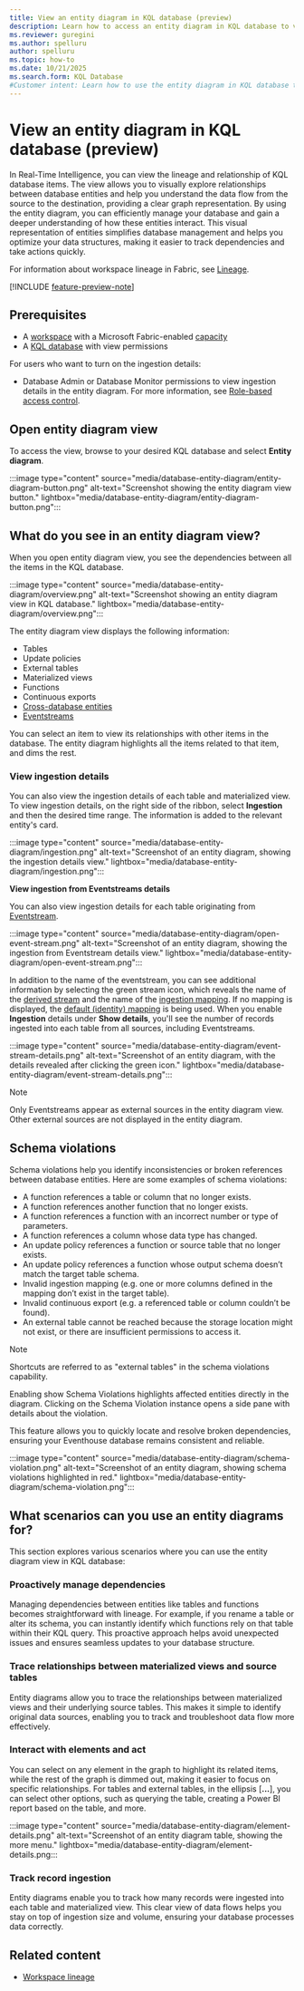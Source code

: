 ```yaml
---
title: View an entity diagram in KQL database (preview)
description: Learn how to access an entity diagram in KQL database to view the relationship between items in Real-Time Intelligence.
ms.reviewer: guregini
ms.author: spelluru
author: spelluru
ms.topic: how-to
ms.date: 10/21/2025
ms.search.form: KQL Database
#Customer intent: Learn how to use the entity diagram in KQL database to manage and optimize database relationships and dependencies.
---
```

# View an entity diagram in KQL database (preview)

In Real-Time Intelligence, you can view the lineage and relationship of KQL database items. The view allows you to visually explore relationships between database entities and help you understand the data flow from the source to the destination, providing a clear graph representation. By using the entity diagram, you can efficiently manage your database and gain a deeper understanding of how these entities interact. This visual representation of entities simplifies database management and helps you optimize your data structures, making it easier to track dependencies and take actions quickly.

For information about workspace lineage in Fabric, see [Lineage](../governance/lineage.md).

[!INCLUDE [feature-preview-note](../includes/feature-preview-note.md)]

## Prerequisites

* A [workspace](../get-started/create-workspaces.md) with a Microsoft Fabric-enabled [capacity](../enterprise/licenses.md#capacity)
* A [KQL database](create-database.md) with view permissions

For users who want to turn on the ingestion details:
* Database Admin or Database Monitor permissions to view ingestion details in the entity diagram. For more information, see [Role-based access control](/kusto/access-control/role-based-access-control?view=microsoft-fabric&preserve-view=true).

## Open entity diagram view

To access the view, browse to your desired KQL database and select **Entity diagram**.

:::image type="content" source="media/database-entity-diagram/entity-diagram-button.png" alt-text="Screenshot showing the entity diagram view button." lightbox="media/database-entity-diagram/entity-diagram-button.png":::

## What do you see in an entity diagram view?

When you open entity diagram view, you see the dependencies between all the items in the KQL database.

:::image type="content" source="media/database-entity-diagram/overview.png" alt-text="Screenshot showing an entity diagram view in KQL database." lightbox="media/database-entity-diagram/overview.png":::

The entity diagram view displays the following information:

* Tables
* Update policies
* External tables
* Materialized views
* Functions
* Continuous exports
* [Cross-database entities](/kusto/query/cross-cluster-or-database-queries?view=microsoft-fabric&preserve-view=true)
* [Eventstreams](event-streams/overview.md)

You can select an item to view its relationships with other items in the database. The entity diagram highlights all the items related to that item, and dims the rest.

### View ingestion details

You can also view the ingestion details of each table and materialized view. To view ingestion details, on the right side of the ribbon, select **Ingestion** and then the desired time range. The information is added to the relevant entity's card.

:::image type="content" source="media/database-entity-diagram/ingestion.png" alt-text="Screenshot of an entity diagram, showing the ingestion details view." lightbox="media/database-entity-diagram/ingestion.png":::

**View ingestion from Eventstreams details**

You can also view ingestion details for each table originating from [Eventstream](event-streams/overview.md).

:::image type="content" source="media/database-entity-diagram/open-event-stream.png" alt-text="Screenshot of an entity diagram, showing the ingestion from Eventstream details view." lightbox="media/database-entity-diagram/open-event-stream.png":::

In addition to the name of the eventstream, you can see additional information by selecting the green stream icon, which reveals the name of the [derived stream](event-streams/add-destination-derived-stream.md) and the name of the [ingestion mapping](/kusto/management/mappings?view=microsoft-fabric&preserve-view=true). If no mapping is displayed, the [default (identity) mapping](/kusto/management/mappings?view=microsoft-fabric#identity-mapping&preserve-view=true) is being used. When you enable **Ingestion** details under **Show details**, you'll see the number of records ingested into each table from all sources, including Eventstreams.

:::image type="content" source="media/database-entity-diagram/event-stream-details.png" alt-text="Screenshot of an entity diagram, with the details revealed after clicking the green icon." lightbox="media/database-entity-diagram/event-stream-details.png":::

>[!NOTE]
> Only Eventstreams appear as external sources in the entity diagram view. Other external sources are not displayed in the entity diagram.

## Schema violations

Schema violations help you identify inconsistencies or broken references between database entities. Here are some examples of schema violations:

* A function references a table or column that no longer exists.
* A function references another function that no longer exists.
* A function references a function with an incorrect number or type of parameters.
* A function references a column whose data type has changed.
* An update policy references a function or source table that no longer exists.
* An update policy references a function whose output schema doesn’t match the target table schema.
* Invalid ingestion mapping (e.g. one or more columns defined in the mapping don’t exist in the target table).
* Invalid continuous export (e.g. a referenced table or column couldn’t be found).
* An external table cannot be reached because the storage location might not exist, or there are insufficient permissions to access it.

> [!NOTE]
> Shortcuts are referred to as "external tables" in the schema violations capability.

Enabling show Schema Violations highlights affected entities directly in the diagram. Clicking on the Schema Violation instance opens a side pane with details about the violation.

This feature allows you to quickly locate and resolve broken dependencies, ensuring your Eventhouse database remains consistent and reliable.

:::image type="content" source="media/database-entity-diagram/schema-violation.png" alt-text="Screenshot of an entity diagram, showing schema violations highlighted in red." lightbox="media/database-entity-diagram/schema-violation.png":::

## What scenarios can you use an entity diagrams for?

This section explores various scenarios where you can use the entity diagram view in KQL database:

### Proactively manage dependencies

Managing dependencies between entities like tables and functions becomes straightforward with lineage. For example, if you rename a table or alter its schema, you can instantly identify which functions rely on that table within their KQL query. This proactive approach helps avoid unexpected issues and ensures seamless updates to your database structure.

### Trace relationships between materialized views and source tables

Entity diagrams allow you to trace the relationships between materialized views and their underlying source tables. This makes it simple to identify original data sources, enabling you to track and troubleshoot data flow more effectively.

### Interact with elements and act

You can select on any element in the graph to highlight its related items, while the rest of the graph is dimmed out, making it easier to focus on specific relationships. For tables and external tables, in the ellipsis [**...**], you can select other options, such as querying the table, creating a Power BI report based on the table, and more.

:::image type="content" source="media/database-entity-diagram/element-details.png" alt-text="Screenshot of an entity diagram table, showing the more menu." lightbox="media/database-entity-diagram/element-details.png:::

### Track record ingestion

Entity diagrams enable you to track how many records were ingested into each table and materialized view. This clear view of data flows helps you stay on top of ingestion size and volume, ensuring your database processes data correctly.

## Related content

* [Workspace lineage](../governance/lineage.md)
